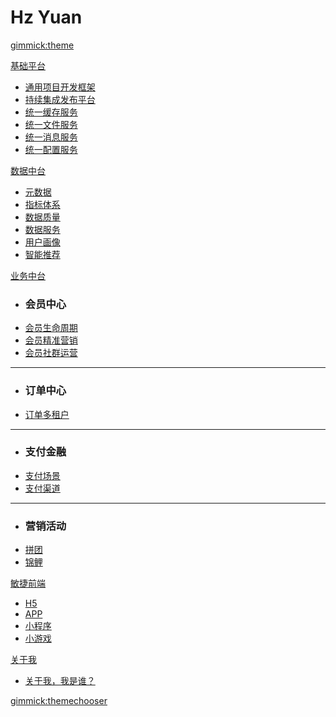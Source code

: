 
# Hz Yuan

[gimmick:theme](flatly)

[基础平台]()

  * [通用项目开发框架](pages/subitem1.md)
  * [持续集成发布平台](pages/subitem2.md)
  * [统一缓存服务](pages/subitem3.md)
  * [统一文件服务](pages/subitem3.md)
  * [统一消息服务](pages/subitem3.md)
  * [统一配置服务](pages/subitem3.md)

[数据中台]()

  * [元数据](pages/subitem1.md)
  * [指标体系](pages/subitem2.md)
  * [数据质量](pages/subitem1.md)
  * [数据服务](pages/subitem2.md)
  * [用户画像](pages/subitem3.md)
  * [智能推荐](pages/subitem3.md)

[业务中台]()

  * ### 会员中心
  * [会员生命周期](pages/subitem1.md)
  * [会员精准营销](pages/subitem2.md)
  * [会员社群运营](pages/subitem2.md)
  - - - -
  * ### 订单中心
  * [订单多租户](pages/subitem3.md)
  - - - -
  * ### 支付金融
  * [支付场景](pages/subitem3.md)
  * [支付渠道](pages/subitem3.md)
  - - - -
  * ### 营销活动
  * [拼团](pages/subitem3.md)
  * [锦鲤](pages/subitem3.md)

[敏捷前端]()

 * [H5](pages/subitem3.md)
 * [APP](pages/subitem3.md) 
 * [小程序](pages/subitem3.md)
 * [小游戏](pages/subitem3.md)

[关于我]()
  
  * [关于我，我是谁？](pages/subitem3.md)
  
[gimmick:themechooser](选择皮肤)
